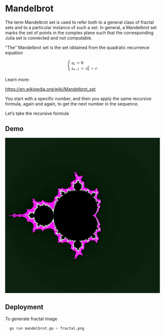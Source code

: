 
# Mandelbrot

The term Mandelbrot set is used to refer both to a general class of fractal sets and to a particular instance of such a set. In general, a Mandelbrot set marks the set of points in the complex plane such that the corresponding Julia set is connected and not computable.

"The" Mandelbrot set is the set obtained from the quadratic recurrence equation

<p align="center">
  <img src="formula.svg" width="100px" alt="mandelbrot" />
</p>

Learn more:

https://en.wikipedia.org/wiki/Mandelbrot_set

You start with a specific number, and then you apply the same recursive formula, again and again, to get the next number in the sequence.

Let’s take the recursive formula 


## Demo
<p align="center">
  <img src="fractal.png" width="1024"  alt="fractal" /></a>
</p>




## Deployment

To generate fractal image 

```bash
  go run mandelbrot.go > fractal.png
```
